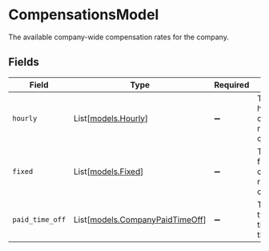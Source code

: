 # CompensationsModel

The available company-wide compensation rates for the company.


## Fields

| Field                                                              | Type                                                               | Required                                                           | Description                                                        |
| ------------------------------------------------------------------ | ------------------------------------------------------------------ | ------------------------------------------------------------------ | ------------------------------------------------------------------ |
| `hourly`                                                           | List[[models.Hourly](../models/hourly.md)]                         | :heavy_minus_sign:                                                 | The available hourly compensation rates for the company.           |
| `fixed`                                                            | List[[models.Fixed](../models/fixed.md)]                           | :heavy_minus_sign:                                                 | The available fixed compensation rates for the company.            |
| `paid_time_off`                                                    | List[[models.CompanyPaidTimeOff](../models/companypaidtimeoff.md)] | :heavy_minus_sign:                                                 | The available types of paid time off for the company.              |